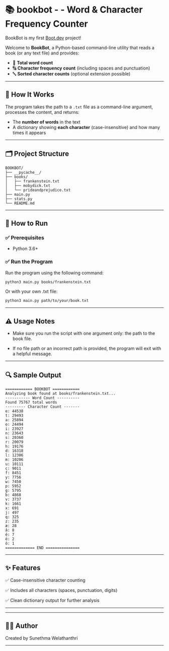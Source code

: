 # 📚  bookbot - - Word & Character Frequency Counter

BookBot is my first [Boot.dev](https://www.boot.dev) project!

Welcome to **BookBot**, a Python-based command-line utility that reads a book (or any text file) and provides:

- 📖 **Total word count**
- 🔠 **Character frequency count** (including spaces and punctuation)
- 🔤 **Sorted character counts** (optional extension possible)

---

## 🧾 How It Works

The program takes the path to a `.txt` file as a command-line argument, processes the content, and returns:

- The **number of words** in the text
- A dictionary showing **each character** (case-insensitive) and how many times it appears

---

## 🗂 Project Structure

```
BOOKBOT/
├── __pycache__/
├── books/
│   ├── frankenstein.txt
│   ├── mobydick.txt
│   └── prideandprejudice.txt
├── main.py
├── stats.py
└── README.md
```

---

## 🚀 How to Run

### ✅ Prerequisites

- Python 3.6+

### ✅ Run the Program

Run the program using the following command:

```bash
python3 main.py books/frankenstein.txt
```

Or with your own .txt file:
```bash
python3 main.py path/to/your/book.txt
```
---
## ⚠️ Usage Notes

- Make sure you run the script with one argument only: the path to the book file.

- If no file path or an incorrect path is provided, the program will exit with a helpful message.

---

## 🔍 Sample Output
```
============ BOOKBOT ============
Analyzing book found at books/frankenstein.txt...
----------- Word Count ----------
Found 75767 total words
--------- Character Count -------
e: 44538
t: 29493
a: 25894
o: 24494
i: 23927
n: 23643
s: 20360
r: 20079
h: 19176
d: 16318
l: 12306
m: 10206
u: 10111
c: 9011
f: 8451
y: 7756
w: 7450
p: 5952
g: 5795
b: 4868
v: 3737
k: 1661
x: 691
j: 497
q: 325
z: 235
æ: 28
â: 8
ê: 7
ë: 2
ô: 1
============= END ===============
```

---

## ✨ Features

✅ Case-insensitive character counting

✅ Includes all characters (spaces, punctuation, digits)

✅ Clean dictionary output for further analysis

---


---
## 🧑‍💻 Author

Created by Sunethma Welathanthri


---
